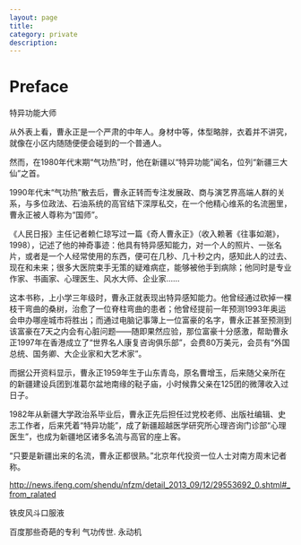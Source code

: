 ```yaml
---
layout: page
title:	
category: private
description: 
---
```

# Preface

特异功能大师

从外表上看，曹永正是一个严肃的中年人。身材中等，体型略胖，衣着并不讲究，就像在小区内随随便便会碰到的一个普通人。

然而，在1980年代末期“气功热”时，他在新疆以“特异功能”闻名，位列“新疆三大仙”之首。

1990年代末“气功热”散去后，曹永正转而专注发展政、商与演艺界高端人群的关系，与多位政法、石油系统的高官结下深厚私交，在一个他精心维系的名流圈里，曹永正被人尊称为“国师”。

《人民日报》主任记者赖仁琼写过一篇《奇人曹永正》（收入赖著《往事如潮》，1998），记述了他的神奇事迹：他具有特异感知能力，对一个人的照片、一张名片，或者是一个人经常使用的东西，便可在几秒、几十秒之内，感知此人的过去、现在和未来；很多大医院束手无策的疑难病症，能够被他手到病除；他同时是专业作家、书画家、心理医生、风水大师、企业家……

这本书称，上小学三年级时，曹永正就表现出特异感知能力。他曾经通过砍掉一棵枝干弯曲的桑树，治愈了一位脊柱弯曲的患者；他曾经提前一年预测1993年奥运会申办哪座城市将胜出；而通过电脑记事簿上一位富豪的名字，曹永正甚至预测到该富豪在7天之内会有心脏问题——随即果然应验，那位富豪十分感激，帮助曹永正1997年在香港成立了“世界名人康复咨询俱乐部”，会费80万美元，会员有“外国总统、国务卿、大企业家和大艺术家”。

而据公开资料显示，曹永正1959年生于山东青岛，原名曹增玉，后来随父亲所在的新疆建设兵团到准葛尔盆地南缘的鞑子庙，小时候靠父亲在125团的微薄收入过日子。

1982年从新疆大学政治系毕业后，曹永正先后担任过党校老师、出版社编辑、史志工作者，后来凭着“特异功能”，成了新疆超越医学研究所心理咨询门诊部“心理医生”，也成为新疆地区诸多名流与高官的座上客。

“只要是新疆出来的名流，曹永正都很熟。”北京年代投资一位人士对南方周末记者称。

http://news.ifeng.com/shendu/nfzm/detail_2013_09/12/29553692_0.shtml#_from_ralated

铁皮风斗口服液

百度那些奇葩的专利 气功传世. 永动机
